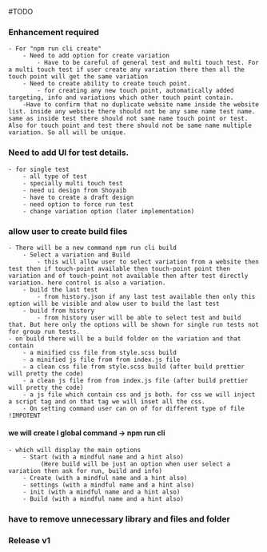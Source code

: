 #TODO

### Enhancement required     
    - For "npm run cli create"
        - Need to add option for create variation
            - Have to be careful of general test and multi touch test. For a multi touch test if user create any variation there then all the touch point will get the same variation
        - Need to create ability to create touch point.
            - for creating any new touch point, automatically added targeting, info and variations which other touch point contain. 
        -Have to confirm that no duplicate website name inside the website list. inside any website there should not be any same name test name. same as inside test there should not same name touch point or test. Also for touch point and test there should not be same name multiple variation. So all will be unique. 

### Need to add UI for test details.
    - for single test
        - all type of test
        - specially multi touch test
        - need ui design from Shoyaib
        - have to create a draft design 
        - need option to force run test
        - change variation option (later implementation)

### allow user to create build files
    - There will be a new command npm run cli build 
        - Select a variation and Build
            - this will allow user to select variation from a website then test then if touch-point available then touch-point point then variation and of touch-point not available then after test directly variation. here control is also a variation.
        - build the last test
            - from history.json if any last test available then only this option will be visible and alow user to build the last test
        - build from history
            - from history user will be able to select test and build that. But here only the options will be shown for single run tests not for group run tests.
    - on build there will be a build folder on the variation and that contain
        - a minified css file from style.scss build
        - a minified js file from from index.js file 
        - a clean css file from style.scss build (after build prettier will pretty the code)
        - a clean js file from from index.js file (after build prettier will pretty the code)
        - a js file which contain css and js both. for css we will inject a script tag and on that tag we will inset all the css.
        - On setting command user can on of for different type of file !IMPOTENT

#### we will create I global command -> npm run cli
    - which will display the main options
        - Start (with a mindful name and a hint also)
             (Here build will be just an option when user select a variation then ask for run, build and info)
        - Create (with a mindful name and a hint also)
        - settings (with a mindful name and a hint also)
        - init (with a mindful name and a hint also)
        - Build (with a mindful name and a hint also)


### have to remove unnecessary library and files and folder 

### Release v1